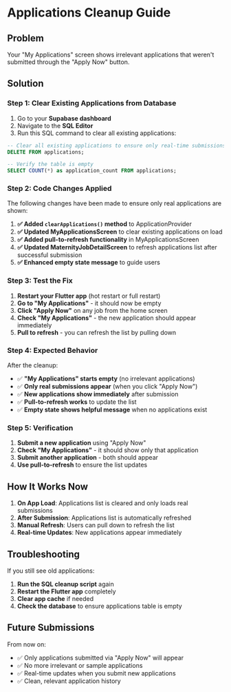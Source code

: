# Applications Cleanup Guide

## Problem
Your "My Applications" screen shows irrelevant applications that weren't submitted through the "Apply Now" button.

## Solution

### Step 1: Clear Existing Applications from Database
1. Go to your **Supabase dashboard**
2. Navigate to the **SQL Editor**
3. Run this SQL command to clear all existing applications:

```sql
-- Clear all existing applications to ensure only real-time submissions are shown
DELETE FROM applications;

-- Verify the table is empty
SELECT COUNT(*) as application_count FROM applications;
```

### Step 2: Code Changes Applied
The following changes have been made to ensure only real applications are shown:

1. **✅ Added `clearApplications()` method** to ApplicationProvider
2. **✅ Updated MyApplicationsScreen** to clear existing applications on load
3. **✅ Added pull-to-refresh functionality** in MyApplicationsScreen
4. **✅ Updated MaternityJobDetailScreen** to refresh applications list after successful submission
5. **✅ Enhanced empty state message** to guide users

### Step 3: Test the Fix
1. **Restart your Flutter app** (hot restart or full restart)
2. **Go to "My Applications"** - it should now be empty
3. **Click "Apply Now"** on any job from the home screen
4. **Check "My Applications"** - the new application should appear immediately
5. **Pull to refresh** - you can refresh the list by pulling down

### Step 4: Expected Behavior
After the cleanup:

- ✅ **"My Applications" starts empty** (no irrelevant applications)
- ✅ **Only real submissions appear** (when you click "Apply Now")
- ✅ **New applications show immediately** after submission
- ✅ **Pull-to-refresh works** to update the list
- ✅ **Empty state shows helpful message** when no applications exist

### Step 5: Verification
1. **Submit a new application** using "Apply Now"
2. **Check "My Applications"** - it should show only that application
3. **Submit another application** - both should appear
4. **Use pull-to-refresh** to ensure the list updates

## How It Works Now

1. **On App Load**: Applications list is cleared and only loads real submissions
2. **After Submission**: Applications list is automatically refreshed
3. **Manual Refresh**: Users can pull down to refresh the list
4. **Real-time Updates**: New applications appear immediately

## Troubleshooting

If you still see old applications:
1. **Run the SQL cleanup script** again
2. **Restart the Flutter app** completely
3. **Clear app cache** if needed
4. **Check the database** to ensure applications table is empty

## Future Submissions

From now on:
- ✅ Only applications submitted via "Apply Now" will appear
- ✅ No more irrelevant or sample applications
- ✅ Real-time updates when you submit new applications
- ✅ Clean, relevant application history
